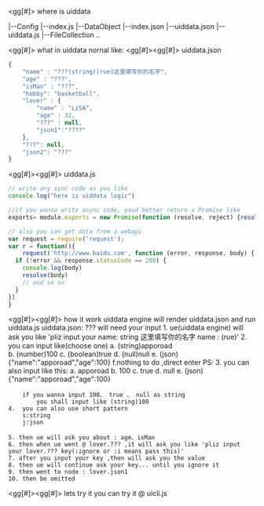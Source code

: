 <gg[#]> where is uiddata

|--Config
    |--index.js
|--DataObject
    |--index.json
    |--uiddata.json
    |--uiddata.js
|--FileCollection
    ..


<gg[#]> what in uiddata
nornal like:
<gg[#]><gg[#]> uiddata.json
```javascript
{
    "name" : "???(string)[rue]这里填写你的名字",
    "age" : "???",
    "isMan" : "???",
    "hobby": "basketball",
    "lover" : {
        "name" : "LiSA",
        "age" : 32,
        "???" : null,
        "json1":"????"
    },
    "???": null,
    "json2": "???"
}
```
<gg[#]><gg[#]> uiddata.js
```javascript
// write any sync code as you like
console.log("here is uiddata logic")

//if you wanna write async code, youd better return a Promise like 
exports= module.exports = new Promise(function (resolve, reject) {resolve("result")})

// also you can get data from a webapi
var request = require('request');
var r = function(){
    request('http://www.baidu.com', function (error, response, body) {
  if (!error && response.statusCode == 200) {
    console.log(body) 
    resolve(body)
    // and so on
  }
})
}

```

<gg[#]><gg[#]> how it work
uiddata engine will render uiddata.json and run uiddata.js
uiddata.json: ??? will need your input
    1. ue(uiddata engine) will ask you like 
        'pliz input your name: string 这里填写你的名字
         name : (rue)'
    2. you can input like(choose one)
        a.    (string)apporoad  
        b.    (number)100 
        c.    (boolean)true
        d.    (null)null
        e.    (json){"name":"apporoad","age":100}
        f.nothing to do ,direct enter
        PS: 
    3. you can also input like this:
        a.  apporoad
        b.  100
        c.  true
        d.  null
        e.  (json){"name":"apporoad","age":100}

        if you wanna input 100、 true 、 null as string
            you shall input like (string)100
    4.  you can also use short pattern
        s:string
        j:json

    5. then ue will ask you about : age、isMan
    6. then when ue went @ lover.??? ,it will ask you like 'pliz input your lover.??? key(:ignore or :i means pass this)'
    7. after you input your key ,then will ask you the value
    8. then ue will continue ask your key... until you ignore it 
    9. then went to node : lover.json1
    10. then be omitted

<gg[#]><gg[#]> lets try it
    you can try it @ uicli.js